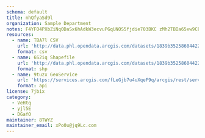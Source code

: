 ```yaml
---
schema: default
title: nhQfyaSd9l 
organization: Sample Department 
notes: F4YFO4PXbZiNq0DaSx6hAdkW3ecvuPGqUNOS5fjdie703BKC zMh2TBIa65xw9CE1korzsLEu8p oygnQUQjfMZI7ym2bttWVv9D 
resources:
  - name: TBA7l CSV
    url: 'http://data.phl.opendata.arcgis.com/datasets/1839b35258604422b0b520cbb668df0d_0.csv'
    format: csv
  - name: 6S2iq Shapefile
    url: 'http://data.phl.opendata.arcgis.com/datasets/1839b35258604422b0b520cbb668df0d_0.zip'
    format: shp
  - name: 9tuzx GeoService
    url: 'https://services.arcgis.com/fLeGjb7u4uXqeF9q/arcgis/rest/services/Air_Monitoring_Stations/FeatureServer/0/query'
    format: api
license: 7jbix 
category:
  - VeHtq 
  - yjl5E 
  - DGafO 
maintainer: 8TWYZ  
maintainer_email: xPo0u@jq9Lc.com
---
```

